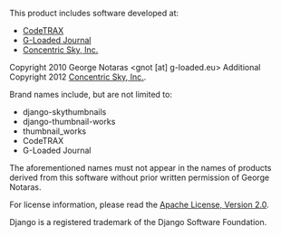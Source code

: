 This product includes software developed at:

* [CodeTRAX](http://www.codetrax.org/)
* [G-Loaded Journal](http://www.g-loaded.eu/)
* [Concentric Sky, Inc.](http://www.concentricsky.com/)

Copyright 2010 George Notaras <gnot [at] g-loaded.eu>
Additional Copyright 2012 [Concentric Sky, Inc.](http://www.concentricsky.com/).

Brand names include, but are not limited to:

* django-skythumbnails
* django-thumbnail-works
* thumbnail_works
* CodeTRAX
* G-Loaded Journal

The aforementioned names must not appear in the names of products derived from
this software without prior written permission of George Notaras.

For license information, please read the [Apache License, Version 2.0](http://www.apache.org/licenses/LICENSE-2.0).

Django is a registered trademark of the Django Software Foundation.